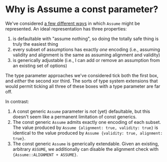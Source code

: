 # Why is Assume a const parameter?
We've considered [a few different ways](https://hackmd.io/@jswrenn/S192QCR9D) in which `Assume` might be represented. An ideal representation has three properties:
 1. is defaultable with "assume nothing", so doing the totally safe thing is truly the easiest thing
 2. every subset of assumptions has exactly *one* encoding (i.e., assuming validity and alignment is the same as assuming alignment and validity)
 3. is generically adjustable (i.e., I can add or remove an assumption from an existing set of options)

The type parameter approaches we've considered tick both the first box, and *either* the second xor third. The sorts of type system extensions that would permit ticking all three of these boxes with a type parameter are far off.

In contrast:
1. A const generic `Assume` parameter is *not* (yet) defaultable, but this doesn't seem like a permanent limitation of const generics.
2. The const generic `Assume` admits exactly one encoding of each subset. The value produced by `Assume {alignment: true, validity: true}` is identical to the value produced by `Assume {validity: true, alignment: true}`.
3. The const generic `Assume` is generically extendable. Given an existing, arbitrary `ASSUME`, we additionally can disable the alignment check with `{Assume::ALIGNMENT + ASSUME}`.
